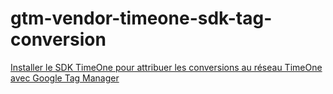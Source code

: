 # gtm-vendor-timeone-sdk-tag-conversion

[Installer le SDK TimeOne pour attribuer les conversions au réseau TimeOne avec Google Tag Manager](docs/install.md)